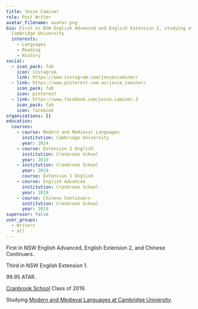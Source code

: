 ```yaml
---
title: Jesse Caminer
role: Post Writer
avatar_filename: avatar.png
bio: First in NSW English Advanced and English Extension 2, studying at
  Cambridge University
  interests:
    - Languages
    - Reading
    - History
social:
  - icon_pack: fab
    icon: instagram
    link: https://www.instagram.com/jesseccaminer/
  - link: https://www.pinterest.com.au/jesse_caminer/
    icon_pack: fab
    icon: pinterest
  - link: https://www.facebook.com/jesse.caminer.3
    icon_pack: fab
    icon: facebook
organizations: []
education:
  courses:
    - course: Modern and Medieval Languages
      institution: Cambridge University
      year: 2024
    - course: Extension 2 English
      institution: Cranbrook School
      year: 2019
    - institution: Cranbrook School
      year: 2019
      course: Extension 1 English
    - course: English Advanced
      institution: Cranbrook School
      year: 2019
    - course: Chinese Continuers
      institution: Cranbrook School
      year: 2019
superuser: false
user_groups:
  - Writers
  - all
---
```

First in NSW English Advanced, English Extension 2, and Chinese Continuers.

Third in NSW English Extension 1.

99.95 ATAR.

[Cranbrook School](https://www.cranbrook.nsw.edu.au/) Class of 2019.

Studying [Modern and Medieval Languages at Cambridge University](https://www.kings.cam.ac.uk/study/undergraduate/subjects/modern-and-medieval-languages).
